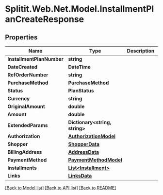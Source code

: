 # Splitit.Web.Net.Model.InstallmentPlanCreateResponse

## Properties

Name | Type | Description | Notes
------------ | ------------- | ------------- | -------------
**InstallmentPlanNumber** | **string** |  | [optional] 
**DateCreated** | **DateTime** |  | 
**RefOrderNumber** | **string** |  | [optional] 
**PurchaseMethod** | **PurchaseMethod** |  | [optional] 
**Status** | **PlanStatus** |  | 
**Currency** | **string** |  | [optional] 
**OriginalAmount** | **double** |  | [optional] 
**Amount** | **double** |  | [optional] 
**ExtendedParams** | **Dictionary&lt;string, string&gt;** |  | [optional] 
**Authorization** | [**AuthorizationModel**](AuthorizationModel.md) |  | [optional] 
**Shopper** | [**ShopperData**](ShopperData.md) |  | [optional] 
**BillingAddress** | [**AddressData**](AddressData.md) |  | [optional] 
**PaymentMethod** | [**PaymentMethodModel**](PaymentMethodModel.md) |  | [optional] 
**Installments** | [**List&lt;Installment&gt;**](Installment.md) |  | [optional] 
**Links** | [**LinksData**](LinksData.md) |  | [optional] 

[[Back to Model list]](../README.md#documentation-for-models) [[Back to API list]](../README.md#documentation-for-api-endpoints) [[Back to README]](../README.md)

